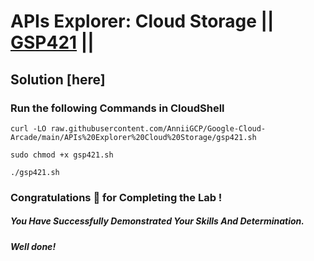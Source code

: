 # APIs Explorer: Cloud Storage || [GSP421](https://www.cloudskillsboost.google/focuses/3632?parent=catalog) ||

## Solution [here]

### Run the following Commands in CloudShell

```
curl -LO raw.githubusercontent.com/AnniiGCP/Google-Cloud-Arcade/main/APIs%20Explorer%20Cloud%20Storage/gsp421.sh

sudo chmod +x gsp421.sh

./gsp421.sh
```

### Congratulations 🎉 for Completing the Lab !

##### *You Have Successfully Demonstrated Your Skills And Determination.*

#### *Well done!*


